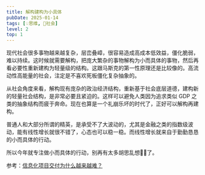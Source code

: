 ```yaml
---
title: 解构建构为小具体
pubDate: 2025-01-14
tags: [💡思维, 👫社会]
level: 2
top: 1
---
```


现代社会很多事物越来越复杂，层峦叠嶂，很容易造成高成本低效益，僵化脆弱，难以持续。这时候就需要解构，把庞大繁杂的事物解构为小而具体的事物，然后再看必要性重新建构为轻量级的结构。这跟马斯克的第一性原理还是比较像的。高流动性高能量的社会，注定是不喜欢死板僵化复杂抽象的。

从社会角度来看，解构现有庞杂的政治经济结构，重新基于社会底层道德，建构新的轻量社会结构，是非常必要且紧迫的。这样可以避免人类因为追求类似 GDP 之类的抽象结构而疲于奔命。现在也算是一个礼崩乐坏的时代了，正好可以解构再建构。

普通人和大部分所谓的精英，是承受不了大波动的，尤其是金融之类的指数级波动，能有线性增长就很不错了，心态也可以稳一稳。而线性增长就来自于勤勤恳恳的小而具体的行动。

所以今年就专注做小而具体的行动，别再有太多胡思乱想😶‍🌫️了。

参考：[信息化项目交付为什么越来越难？](https://www.zhihu.com/question/7857010769/answer/73479488698)
